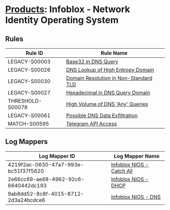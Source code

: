 # [Products](README.md): Infoblox - Network Identity Operating System

## Rules

|Rule ID|Rule Name|
|----|----|
|LEGACY-S00003|[Base32 in DNS Query](../rules/LEGACY-S00003.md)|
|LEGACY-S00026|[DNS Lookup of High Entropy Domain](../rules/LEGACY-S00026.md)|
|LEGACY-S00030|[Domain Resolution in Non-Standard TLD](../rules/LEGACY-S00030.md)|
|LEGACY-S00027|[Hexadecimal in DNS Query Domain](../rules/LEGACY-S00027.md)|
|THRESHOLD-S00078|[High Volume of DNS 'Any' Queries](../rules/THRESHOLD-S00078.md)|
|LEGACY-S00061|[Possible DNS Data Exfiltration](../rules/LEGACY-S00061.md)|
|MATCH-S00595|[Telegram API Access](../rules/MATCH-S00595.md)|


## Log Mappers

|Log Mapper ID|Log Mapper Name|
|----|----|
|4219f2ac-0630-47a7-993e-bc51f37f5620|[Infoblox NIOS - Catch All](../mappings/4219f2ac-0630-47a7-993e-bc51f37f5620.md)|
|2e66cc69-ae68-4962-92c6-6640442dc193|[Infoblox NIOS - DHCP](../mappings/2e66cc69-ae68-4962-92c6-6640442dc193.md)|
|9ab8dd52-8c8f-4015-8712-2d3a24bcdce6|[Infoblox NIOS - DNS](../mappings/9ab8dd52-8c8f-4015-8712-2d3a24bcdce6.md)|


